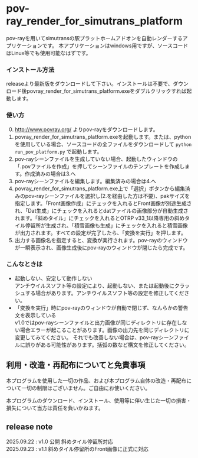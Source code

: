 # pov-ray_render_for_simutrans_platform

pov-rayを用いてsimutransの駅プラットホームアドオンを自動レンダーするアプリケーションです。
本アプリケーションはwindows用ですが、ソースコードはLinux等でも使用可能なはずです。

### インストール方法

releaseより最新版をダウンロードして下さい。インストールは不要で、ダウンロード後povray_render_for_simutrans_platform.exeをダブルクリックすれば起動します。

### 使い方

0. http://www.povray.org/ よりpov-rayをダウンロードします。
1. povray_render_for_simutrans_platform.exeを起動します。または、pythonを使用している場合、ソースコードの全ファイルをダウンロードして ```python run_pov_platform.py``` で起動します。  
2. pov-rayシーンファイルを生成していない場合、起動したウィンドウの「.povファイルを作成」を押してシーンファイルのテンプレートを作成します。作成済みの場合は3.へ  
3. pov-rayシーンファイルを編集します。編集済みの場合は4.へ  
4. povray_render_for_simutrans_platform.exe上で「選択」ボタンから編集済みのpov-rayシーンファイルを選択し(2.を経由した方は不要)、pakサイズを指定します。「Front画像作成」にチェックを入れるとFront画像が別途生成され、「Dat生成」にチェックを入れるとdatファイルの画像部分が自動生成されます。「斜めタイル」にチェックを入れるとOTRP v33_1以降専用の斜めタイル停留所が生成され、「積雪画像も生成」にチェックを入れると積雪画像が出力されます。すべての設定が完了したら、「変換を実行」を押します。
5. 出力する画像名を指定すると、変換が実行されます。pov-rayのウィンドウが一瞬表示され、画像生成後にpov-rayのウィンドウが閉じたら完成です。

### こんなときは

- 起動しない、安定して動作しない  
アンチウイルスソフト等の設定により、起動しない、または起動後にクラッシュする場合があります。アンチウイルスソフト等の設定を修正してください。
- 「変換を実行」時にpov-rayのウィンドウが自動で閉じず、なんらかの警告文を表示している  
v1.0ではpov-rayシーンファイルと出力画像が同じディレクトリに存在しない場合エラーが起こることがあります。画像の出力先を同じディレクトリに変更してみてください。
それでも改善しない場合は、pov-rayシーンファイルに誤りがある可能性があります。括弧の数など構文を修正してください。  

## 利用・改造・再配布についてと免責事項

本プログラムを使用した一切の作品、および本プログラム自体の改造・再配布について一切の制限はございません。ご自由にお使いください。

本プログラムのダウンロード、インストール、使用等に伴い生じた一切の損害・損失について当方は責任を負いかねます。

## release note

2025.09.22 : v1.0 公開 斜めタイル停留所対応  
2025.09.23 : v1.1 斜めタイル停留所のFront画像に正式に対応
